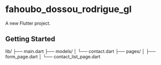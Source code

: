 # fahoubo_dossou_rodrigue_gl

A new Flutter project.

## Getting Started




lib/
├── main.dart
├── models/
│   └── contact.dart
├── pages/
│   ├── form_page.dart
│   └── contact_list_page.dart
